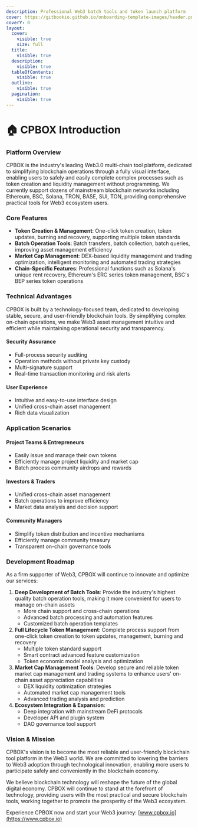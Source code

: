 ```yaml
---
description: Professional Web3 batch tools and token launch platform
cover: https://gitbookio.github.io/onboarding-template-images/header.png
coverY: 0
layout:
  cover:
    visible: true
    size: full
  title:
    visible: true
  description:
    visible: true
  tableOfContents:
    visible: true
  outline:
    visible: true
  pagination:
    visible: true
---
```


# 🏠 CPBOX Introduction

### Platform Overview

CPBOX is the industry's leading Web3.0 multi-chain tool platform, dedicated to simplifying blockchain operations through a fully visual interface, enabling users to safely and easily complete complex processes such as token creation and liquidity management without programming. We currently support dozens of mainstream blockchain networks including Ethereum, BSC, Solana, TRON, BASE, SUI, TON, providing comprehensive practical tools for Web3 ecosystem users.

### Core Features

* **Token Creation & Management**: One-click token creation, token updates, burning and recovery, supporting multiple token standards
* **Batch Operation Tools**: Batch transfers, batch collection, batch queries, improving asset management efficiency
* **Market Cap Management**: DEX-based liquidity management and trading optimization, intelligent monitoring and automated trading strategies
* **Chain-Specific Features**: Professional functions such as Solana's unique rent recovery, Ethereum's ERC series token management, BSC's BEP series token operations

### Technical Advantages

CPBOX is built by a technology-focused team, dedicated to developing stable, secure, and user-friendly blockchain tools. By simplifying complex on-chain operations, we make Web3 asset management intuitive and efficient while maintaining operational security and transparency.

#### Security Assurance

* Full-process security auditing
* Operation methods without private key custody
* Multi-signature support
* Real-time transaction monitoring and risk alerts

#### User Experience

* Intuitive and easy-to-use interface design
* Unified cross-chain asset management
* Rich data visualization

### Application Scenarios

#### Project Teams & Entrepreneurs

* Easily issue and manage their own tokens
* Efficiently manage project liquidity and market cap
* Batch process community airdrops and rewards

#### Investors & Traders

* Unified cross-chain asset management
* Batch operations to improve efficiency
* Market data analysis and decision support

#### Community Managers

* Simplify token distribution and incentive mechanisms
* Efficiently manage community treasury
* Transparent on-chain governance tools

### Development Roadmap

As a firm supporter of Web3, CPBOX will continue to innovate and optimize our services:

1. **Deep Development of Batch Tools**: Provide the industry's highest quality batch operation tools, making it more convenient for users to manage on-chain assets
   * More chain support and cross-chain operations
   * Advanced batch processing and automation features
   * Customized batch operation templates
2. **Full Lifecycle Token Management**: Complete process support from one-click token creation to token updates, management, burning and recovery
   * Multiple token standard support
   * Smart contract advanced feature customization
   * Token economic model analysis and optimization
3. **Market Cap Management Tools**: Develop secure and reliable token market cap management and trading systems to enhance users' on-chain asset appreciation capabilities
   * DEX liquidity optimization strategies
   * Automated market cap management tools
   * Advanced trading analysis and prediction
4. **Ecosystem Integration & Expansion**:
   * Deep integration with mainstream DeFi protocols
   * Developer API and plugin system
   * DAO governance tool support

### Vision & Mission

CPBOX's vision is to become the most reliable and user-friendly blockchain tool platform in the Web3 world. We are committed to lowering the barriers to Web3 adoption through technological innovation, enabling more users to participate safely and conveniently in the blockchain economy.

We believe blockchain technology will reshape the future of the global digital economy. CPBOX will continue to stand at the forefront of technology, providing users with the most practical and secure blockchain tools, working together to promote the prosperity of the Web3 ecosystem.

Experience CPBOX now and start your Web3 journey: [www.cpbox.io](https://www.cpbox.io)
